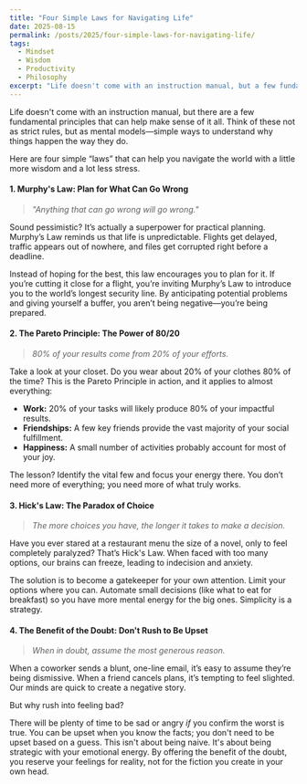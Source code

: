 ```yaml
---
title: "Four Simple Laws for Navigating Life"
date: 2025-08-15
permalink: /posts/2025/four-simple-laws-for-navigating-life/
tags:
  - Mindset
  - Wisdom
  - Productivity
  - Philosophy
excerpt: "Life doesn't come with an instruction manual, but a few fundamental principles can help make sense of it all. These mental models can help you navigate the world with more wisdom and less stress."
---
```


Life doesn't come with an instruction manual, but there are a few fundamental principles that can help make sense of it all. Think of these not as strict rules, but as mental models—simple ways to understand why things happen the way they do.

Here are four simple “laws” that can help you navigate the world with a little more wisdom and a lot less stress.

#### 1. Murphy's Law: Plan for What Can Go Wrong

> *"Anything that can go wrong will go wrong."*

Sound pessimistic? It’s actually a superpower for practical planning. Murphy’s Law reminds us that life is unpredictable. Flights get delayed, traffic appears out of nowhere, and files get corrupted right before a deadline.

Instead of hoping for the best, this law encourages you to plan for it. If you’re cutting it close for a flight, you’re inviting Murphy’s Law to introduce you to the world’s longest security line. By anticipating potential problems and giving yourself a buffer, you aren’t being negative—you’re being prepared.

#### 2. The Pareto Principle: The Power of 80/20

> *80% of your results come from 20% of your efforts.*

Take a look at your closet. Do you wear about 20% of your clothes 80% of the time? This is the Pareto Principle in action, and it applies to almost everything:

*   **Work:** 20% of your tasks will likely produce 80% of your impactful results.
*   **Friendships:** A few key friends provide the vast majority of your social fulfillment.
*   **Happiness:** A small number of activities probably account for most of your joy.

The lesson? Identify the vital few and focus your energy there. You don’t need more of everything; you need more of what truly works.

#### 3. Hick's Law: The Paradox of Choice

> *The more choices you have, the longer it takes to make a decision.*

Have you ever stared at a restaurant menu the size of a novel, only to feel completely paralyzed? That’s Hick's Law. When faced with too many options, our brains can freeze, leading to indecision and anxiety.

The solution is to become a gatekeeper for your own attention. Limit your options where you can. Automate small decisions (like what to eat for breakfast) so you have more mental energy for the big ones. Simplicity is a strategy.

#### 4. The Benefit of the Doubt: Don't Rush to Be Upset

> *When in doubt, assume the most generous reason.*

When a coworker sends a blunt, one-line email, it’s easy to assume they’re being dismissive. When a friend cancels plans, it’s tempting to feel slighted. Our minds are quick to create a negative story.

But why rush into feeling bad?

There will be plenty of time to be sad or angry *if* you confirm the worst is true. You can be upset when you know the facts; you don't need to be upset based on a guess. This isn't about being naive. It's about being strategic with your emotional energy. By offering the benefit of the doubt, you reserve your feelings for reality, not for the fiction you create in your own head.